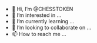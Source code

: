 - 👋 Hi, I’m @CHESSTOKEN
- 👀 I’m interested in ...
- 🌱 I’m currently learning ...
- 💞️ I’m looking to collaborate on ...
- 📫 How to reach me ...

<!---
CHESSTOKEN/CHESSTOKEN is a ✨ special ✨ repository because its `README.md` (this file) appears on your GitHub profile.
You can click the Preview link to take a look at your changes.
--->
